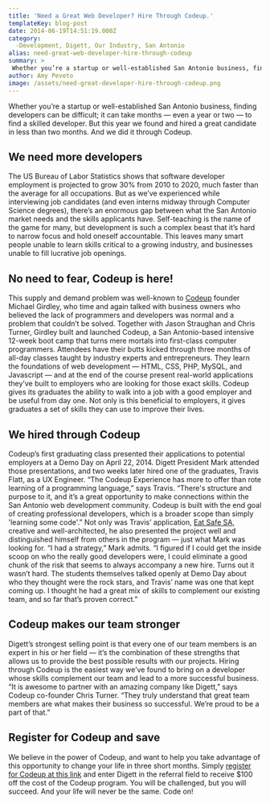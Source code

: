 ```yaml
---
title: 'Need a Great Web Developer? Hire Through Codeup.'
templateKey: blog-post
date: 2014-06-19T14:51:19.000Z
category: 
  -Development, Digett, Our Industry, San Antonio
alias: need-great-web-developer-hire-through-codeup
summary: > 
 Whether you’re a startup or well-established San Antonio business, finding developers can be difficult; it can take months — even a year or two — to find a skilled developer. But this year we found and hired a great candidate in less than two months. And we did it through Codeup.
author: Amy Peveto
image: /assets/need-great-developer-hire-through-codeup.png
---
```


Whether you’re a startup or well-established San Antonio business, finding developers can be difficult; it can take months — even a year or two — to find a skilled developer. But this year we found and hired a great candidate in less than two months. And we did it through Codeup.

We need more developers
-----------------------

The US Bureau of Labor Statistics shows that software developer employment is projected to grow 30% from 2010 to 2020, much faster than the average for all occupations. But as we’ve experienced while interviewing job candidates (and even interns midway through Computer Science degrees), there’s an enormous gap between what the San Antonio market needs and the skills applicants have. Self-teaching is the name of the game for many, but development is such a complex beast that it’s hard to narrow focus and hold oneself accountable. This leaves many smart people unable to learn skills critical to a growing industry, and businesses unable to fill lucrative job openings.

No need to fear, Codeup is here!
--------------------------------

This supply and demand problem was well-known to [Codeup](http://www.codeup.com/) founder Michael Girdley, who time and again talked with business owners who believed the lack of programmers and developers was normal and a problem that couldn’t be solved. Together with Jason Straughan and Chris Turner, Girdley built and launched Codeup, a San Antonio-based intensive 12-week boot camp that turns mere mortals into first-class computer programmers. Attendees have their butts kicked through three months of all-day classes taught by industry experts and entrepreneurs. They learn the foundations of web development — HTML, CSS, PHP, MySQL, and Javascript — and at the end of the course present real-world applications they’ve built to employers who are looking for those exact skills. Codeup gives its graduates the ability to walk into a job with a good employer and be useful from day one. Not only is this beneficial to employers, it gives graduates a set of skills they can use to improve their lives.

We hired through Codeup
-----------------------

Codeup’s first graduating class presented their applications to potential employers at a Demo Day on April 22, 2014. Digett President Mark attended those presentations, and two weeks later hired one of the graduates, Travis Flatt, as a UX Engineer. “The Codeup Experience has more to offer than rote learning of a programming language,” says Travis. “There's structure and purpose to it, and it’s a great opportunity to make connections within the San Antonio web development community. Codeup is built with the end goal of creating professional developers, which is a broader scope than simply 'learning some code'.” Not only was Travis’ application, [Eat Safe SA](http://eatsafe-sa.com/), creative and well-architected, he also presented the project well and distinguished himself from others in the program — just what Mark was looking for. “I had a strategy,” Mark admits. “I figured if I could get the inside scoop on who the really good developers were, I could eliminate a good chunk of the risk that seems to always accompany a new hire. Turns out it wasn’t hard. The students themselves talked openly at Demo Day about who they thought were the rock stars, and Travis’ name was one that kept coming up. I thought he had a great mix of skills to complement our existing team, and so far that’s proven correct.”

Codeup makes our team stronger
------------------------------

Digett’s strongest selling point is that every one of our team members is an expert in his or her field — it’s the combination of these strengths that allows us to provide the best possible results with our projects. Hiring through Codeup is the easiest way we’ve found to bring on a developer whose skills complement our team and lead to a more successful business. “It is awesome to partner with an amazing company like Digett,” says Codeup co-founder Chris Turner. “They truly understand that great team members are what makes their business so successful. We’re proud to be a part of that.”

Register for Codeup and save
----------------------------

We believe in the power of Codeup, and want to help you take advantage of this opportunity to change your life in three short months. Simply [register for Codeup at this link](http://codeup.us3.list-manage1.com/track/click?u=f9d3ec1c81ebec9be408b6ffc&id=a929881272&e=65334314ff) and enter Digett in the referral field to receive $100 off the cost of the Codeup program. You will be challenged, but you will succeed. And your life will never be the same. Code on!